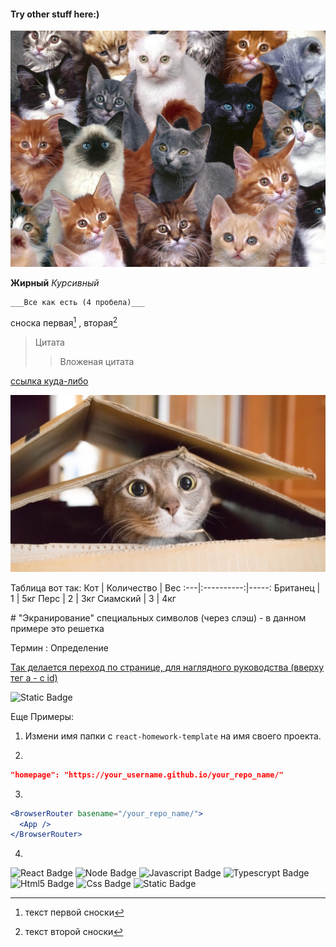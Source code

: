 <a id='suda'></a>


#### Try other stuff here:)

![картинка - в следующих скобках - путь к изображению в проекте](././src/images/cats1.jpg)

__Жирный__
_Курсивный_

    ___Все как есть (4 пробела)___

сноска первая[^1] , вторая[^2]
[^1]: текст первой сноски
[^2]: текст второй сноски


>Цитата
>>Вложеная цитата

[ссылка куда-либо](https:...)




[![изображение как ссылка !!!!!! ](././src/images/cats2.jpg)](http://localhost:3000/)


Таблица вот так:
Кот | Количество | Вес
:---|:----------:|-----:
Британец | 1 | 5кг
Перс | 2 | 3кг
Сиамский | 3 | 4кг

\# "Экранирование" специальных символов (через слэш) - в данном примере это решетка

Термин
: Определение


[Так делается переход по странице, для наглядного руководства (вверху тег а - с id)](#suda)


![Static Badge](https://img.shields.io/badge/any_text-you_like-blue)

Еще Примеры:
1. Измени имя папки с `react-homework-template` на имя своего проекта.


2. 
```json
"homepage": "https://your_username.github.io/your_repo_name/"
```


3. 
```jsx
<BrowserRouter basename="/your_repo_name/">
  <App />
</BrowserRouter>
```

4. 
![React Badge](https://img.shields.io/badge/react-%2300CED1?style=for-the-badge&logo=react&logoColor=black) ![Node Badge](https://img.shields.io/badge/node-%23228B22?style=for-the-badge&logo=nodedotjs&logoColor=black) ![Javascript Badge](https://img.shields.io/badge/-JavaScript-%23FFD700?style=for-the-badge&logo=Javascript&logoColor=black) ![Typescrypt Badge](https://img.shields.io/badge/TypeScript-%233178C6?style=for-the-badge&logo=typescript&logoColor=black) ![Html5 Badge](https://img.shields.io/badge/Html5-%23E34F26?style=for-the-badge&logo=html5&logoColor=black) ![Css Badge](https://img.shields.io/badge/css3-%231572B6?style=for-the-badge&logo=css3&logoColor=black) ![Static Badge](https://img.shields.io/badge/tailwindcss-%232F4F4F?style=for-the-badge&logo=tailwindcss&logoColor=%2306B6D4)

